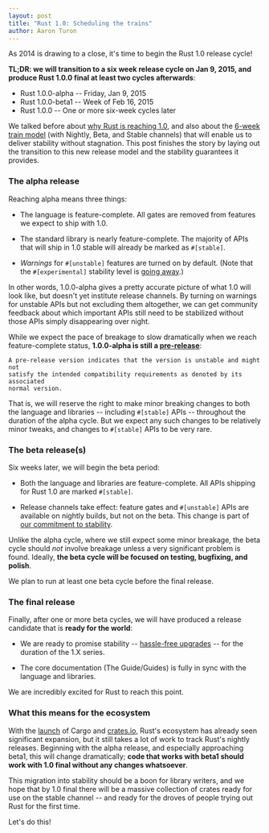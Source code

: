 ```yaml
---
layout: post
title: "Rust 1.0: Scheduling the trains"
author: Aaron Turon
---
```


As 2014 is drawing to a close, it's time to begin the Rust 1.0 release cycle!

**TL;DR: we will transition to a six week release cycle on Jan 9, 2015, and
produce Rust 1.0.0 final at least two cycles afterwards**:

* Rust 1.0.0-alpha -- Friday, Jan 9, 2015
* Rust 1.0.0-beta1 -- Week of Feb 16, 2015
* Rust 1.0.0 -- One or more six-week cycles later

We talked before about [why Rust is reaching 1.0], and also about the
[6-week train model] (with Nightly, Beta, and Stable channels) that will enable
us to deliver stability without stagnation. This post finishes the story by
laying out the transition to this new release model and the stability guarantees
it provides.

### The alpha release

Reaching alpha means three things:

* The language is feature-complete. All gates are removed from features we
  expect to ship with 1.0.

* The standard library is nearly feature-complete. The majority of APIs that
  will ship in 1.0 stable will already be marked as `#[stable]`.

* *Warnings* for `#[unstable]` features are turned on by default. (Note that the
  `#[experimental]` stability level is
  [going away](https://github.com/rust-lang/rfcs/pull/507).)

In other words, 1.0.0-alpha gives a pretty accurate picture of what 1.0 will
look like, but doesn't yet institute release channels. By turning on warnings
for unstable APIs but not excluding them altogether, we can get community
feedback about which important APIs still need to be stabilized without those
APIs simply disappearing over night.

While we expect the pace of breakage to slow dramatically when we reach
feature-complete status, **1.0.0-alpha is still a [pre-release]**:

    A pre-release version indicates that the version is unstable and might not
    satisfy the intended compatibility requirements as denoted by its associated
    normal version.

That is, we will reserve the right to make minor breaking changes to both the
language and libraries -- including `#[stable]` APIs -- throughout the duration
of the alpha cycle. But we expect any such changes to be relatively minor
tweaks, and changes to `#[stable]` APIs to be very rare.

### The beta release(s)

Six weeks later, we will begin the beta period:

* Both the language and libraries are feature-complete. All APIs shipping for
  Rust 1.0 are marked `#[stable]`.

* Release channels take effect: feature gates and `#[unstable]` APIs are
  available on nightly builds, but not on the beta. This change is part of
  [our commitment to stability](http://blog.rust-lang.org/2014/10/30/Stability.html).

Unlike the alpha cycle, where we still expect some minor breakage, the beta
cycle should *not* involve breakage unless a very significant problem is
found. Ideally, **the beta cycle will be focused on testing, bugfixing, and
polish**.

We plan to run at least one beta cycle before the final release.

### The final release

Finally, after one or more beta cycles, we will have produced a release
candidate that is **ready for the world**:

* We are ready to promise stability --
  [hassle-free upgrades](http://blog.rust-lang.org/2014/10/30/Stability.html) --
  for the duration of the 1.X series.

* The core documentation (The Guide/Guides) is fully in sync with the language and
  libraries.

We are incredibly excited for Rust to reach this point.

### What this means for the ecosystem

With the [launch](http://blog.rust-lang.org/2014/11/20/Cargo.html) of Cargo and
[crates.io](https://crates.io/), Rust's ecosystem has already seen significant expansion, but
it still takes a lot of work to track Rust's nightly releases. Beginning with
the alpha release, and especially approaching beta1, this will change
dramatically; **code that works with beta1 should work with 1.0 final without
any changes whatsoever**.

This migration into stability should be a boon for library writers, and we hope
that by 1.0 final there will be a massive collection of crates ready for use on
the stable channel -- and ready for the droves of people trying out Rust for the
first time.

Let's do this!

[why Rust is reaching 1.0]: http://blog.rust-lang.org/2014/09/15/Rust-1.0.html
[6-week train model]: http://blog.rust-lang.org/2014/10/30/Stability.html
[pre-release]: http://semver.org/
